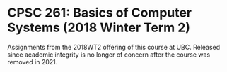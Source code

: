 # CPSC 261: Basics of Computer Systems (2018 Winter Term 2)

Assignments from the 2018WT2 offering of this course at UBC. Released since academic integrity is no longer of concern after the course was removed in 2021.